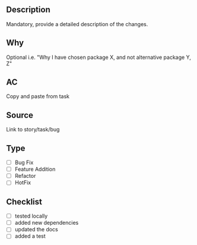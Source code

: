## Description

Mandatory, provide a detailed description of the changes.

## Why

Optional i.e. "Why I have chosen package X, and not alternative package Y, Z"

## AC

Copy and paste from task

## Source

Link to story/task/bug

## Type

- [ ] Bug Fix
- [ ] Feature Addition
- [ ] Refactor
- [ ] HotFix

## Checklist

- [ ] tested locally
- [ ] added new dependencies
- [ ] updated the docs
- [ ] added a test
